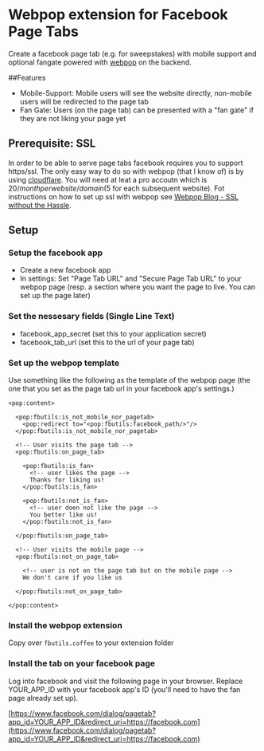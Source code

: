 # Webpop extension for Facebook Page Tabs

Create a facebook page tab (e.g. for sweepstakes) with mobile support and optional fangate powered with [webpop](http://www.webpop.com/) on the backend.

##Features
* Mobile-Support: Mobile users will see the website directly, non-mobile users will be redirected to the page tab
* Fan Gate: Users (on the page tab) can be presented with a "fan gate" if they are not liking your page yet

## Prerequisite: SSL
In order to be able to serve page tabs facebook requires you to support https/ssl. The only easy way to do so with webpop (that I know of) is by using [cloudflare](https://www.cloudflare.com/). You will need at leat a pro accoutn which is 20$/month per website/domain (5$ for each subsequent website).
Fot instructions on how to set up ssl with webpop see [Webpop Blog -  SSL without the Hassle](http://www.webpop.com/blog/2013/02/04/ssl-without-the-hassle).




## Setup

### Setup the facebook app
* Create a new facebook app
* In settings: Set "Page Tab URL" and "Secure Page Tab URL" to your webpop page (resp. a section where you want the page to live. You can set up the page later)

### Set the nessesary fields (Single Line Text)

* facebook_app_secret (set this to your application secret)
* facebook_tab_url (set this to the url of your page tab)


### Set up the webpop template
Use something like the following as the template of the webpop page (the one that you set as the page tab url in your facebook app's settings.)

    <pop:content>

      <pop:fbutils:is_not_mobile_nor_pagetab>
        <pop:redirect to="<pop:fbutils:facebook_path/>"/>
      </pop:fbutils:is_not_mobile_nor_pagetab>

      <!-- User visits the page tab -->
      <pop:fbutils:on_page_tab>
          
        <pop:fbutils:is_fan>
          <!-- user likes the page -->
          Thanks for liking us!
        </pop:fbutils:is_fan>

        <pop:fbutils:not_is_fan>
          <!-- user doen not like the page -->
          You better like us!
        </pop:fbutils:not_is_fan>
      
      </pop:fbutils:on_page_tab>

      <!-- User visits the mobile page -->
      <pop:fbutils:not_on_page_tab>

        <!-- user is not on the page tab but on the mobile page -->
        We don't care if you like us

      </pop:fbutils:not_on_page_tab>

    </pop:content>
    
### Install the webpop extension
Copy over ``fbutils.coffee`` to your extension folder 
    
### Install the tab on your facebook page
Log into facebook and visit the following page in your browser. Replace YOUR_APP_ID with your facebook app's ID (you'll need to have the fan page already set up).

[https://www.facebook.com/dialog/pagetab?app_id=YOUR_APP_ID&redirect_uri=https://facebook.com](https://www.facebook.com/dialog/pagetab?app_id=YOUR_APP_ID&redirect_uri=https://facebook.com)
